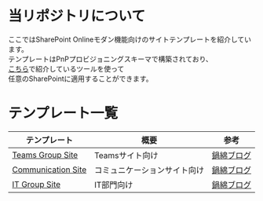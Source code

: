 # 当リポジトリについて
ここではSharePoint Onlineモダン機能向けのサイトテンプレートを紹介しています。  
テンプレートはPnPプロビジョニングスキーマで構築されており、  
[こちら](https://github.com/MickNabewata/SPOTemplateInstaller)で紹介しているツールを使って  
任意のSharePointに適用することができます。  

# テンプレート一覧
|テンプレート|概要|参考
---|---|---
|[Teams Group Site](Teams%20Group%20Site)|Teamsサイト向け|[鍋綿ブログ](https://www.micknabewata.com/entry/sharepoint/teamsSiteTemplate)
|[Communication Site](Communication%20Site)|コミュニケーションサイト向け|[鍋綿ブログ](https://www.micknabewata.com/entry/sharepoint/communicationSiteTemplate)
|[IT Group Site](IT%20Group%20Site)|IT部門向け|[鍋綿ブログ](https://www.micknabewata.com/entry/sharepoint/itSiteTemplate)